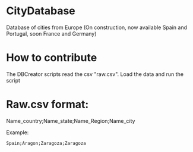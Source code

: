 # CityDatabase
Database of cities from Europe (On construction, now available Spain and Portugal, soon France and Germany)

# How to contribute
The DBCreator scripts read the csv "raw.csv". Load the data and run the script

# Raw.csv format:
Name_country;Name_state;Name_Region;Name_city

Example:

```Spain;Aragon;Zaragoza;Zaragoza```
